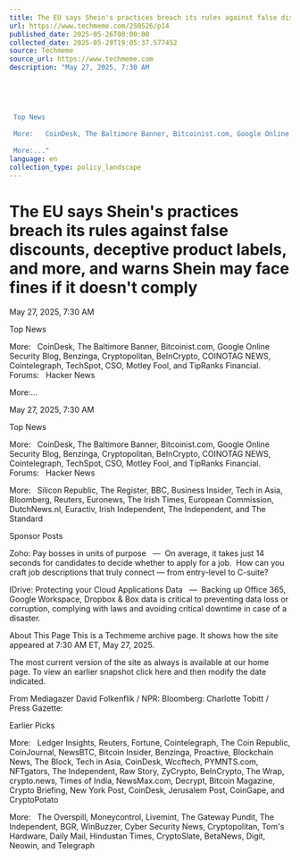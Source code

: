 ```yaml
---
title: The EU says Shein's practices breach its rules against false discounts, deceptive product labels, and more, and warns Shein may face fines if it doesn't comply
url: https://www.techmeme.com/250526/p14
published_date: 2025-05-26T00:00:00
collected_date: 2025-05-29T19:05:37.577452
source: Techmeme
source_url: https://www.techmeme.com
description: "May 27, 2025, 7:30 AM 
 
 
 
 
 
 Top News 
 
 More:   CoinDesk, The Baltimore Banner, Bitcoinist.com, Google Online Security Blog, Benzinga, Cryptopolitan, BeInCrypto, COINOTAG NEWS, Cointelegraph, TechSpot, CSO, Motley Fool, and TipRanks Financial.  Forums:   Hacker News 
 
 More:..."
language: en
collection_type: policy_landscape
---
```


# The EU says Shein's practices breach its rules against false discounts, deceptive product labels, and more, and warns Shein may face fines if it doesn't comply

May 27, 2025, 7:30 AM 
 
 
 
 
 
 Top News 
 
 More:   CoinDesk, The Baltimore Banner, Bitcoinist.com, Google Online Security Blog, Benzinga, Cryptopolitan, BeInCrypto, COINOTAG NEWS, Cointelegraph, TechSpot, CSO, Motley Fool, and TipRanks Financial.  Forums:   Hacker News 
 
 More:...

May 27, 2025, 7:30 AM

Top News 
 
 More:   CoinDesk, The Baltimore Banner, Bitcoinist.com, Google Online Security Blog, Benzinga, Cryptopolitan, BeInCrypto, COINOTAG NEWS, Cointelegraph, TechSpot, CSO, Motley Fool, and TipRanks Financial.  Forums:   Hacker News 
 
 More:   Silicon Republic, The Register, BBC, Business Insider, Tech in Asia, Bloomberg, Reuters, Euronews, The Irish Times, European Commission, DutchNews.nl, Euractiv, Irish Independent, The Independent, and The Standard

Sponsor Posts 
 
 Zoho: 
 Pay bosses in units of purpose   —  On average, it takes just 14 seconds for candidates to decide whether to apply for a job.  How can you craft job descriptions that truly connect — from entry-level to C-suite?

IDrive: 
 Protecting your Cloud Applications Data   —  Backing up Office 365, Google Workspace, Dropbox &amp; Box data is critical to preventing data loss or corruption, complying with laws and avoiding critical downtime in case of a disaster.

About This Page 
 This is a Techmeme archive page.
It shows how the site appeared at 7:30 AM ET, May 27, 2025.
 
 The most current version of the site as always is available at our home page.
To view an earlier snapshot click here
and then modify the date indicated.

From Mediagazer 
 David Folkenflik / NPR: 
 Bloomberg: 
 Charlotte Tobitt / Press Gazette:

Earlier Picks 
 
 More:   Ledger Insights, Reuters, Fortune, Cointelegraph, The Coin Republic, CoinJournal, NewsBTC, Bitcoin Insider, Benzinga, Proactive, Blockchain News, The Block, Tech in Asia, CoinDesk, Wccftech, PYMNTS.com, NFTgators, The Independent, Raw Story, ZyCrypto, BeInCrypto, The Wrap, crypto.news, Times of India, NewsMax.com, Decrypt, Bitcoin Magazine, Crypto Briefing, New York Post, CoinDesk, Jerusalem Post, CoinGape, and CryptoPotato

More:   The Overspill, Moneycontrol, Livemint, The Gateway Pundit, The Independent, BGR, WinBuzzer, Cyber Security News, Cryptopolitan, Tom's Hardware, Daily Mail, Hindustan Times, CryptoSlate, BetaNews, Digit, Neowin, and Telegraph